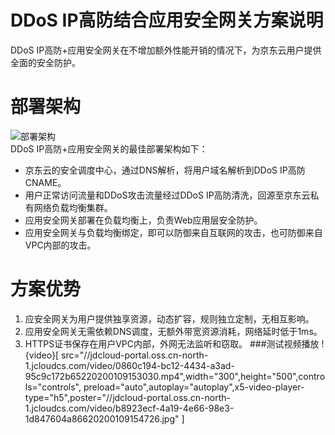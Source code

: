 # DDoS IP高防结合应用安全网关方案说明

DDoS IP高防+应用安全网关在不增加额外性能开销的情况下，为京东云用户提供全面的安全防护。

# 部署架构
![部署架构](https://github.com/jdcloudcom/cn/blob/edit/image/Advanced%20Anti-DDoS/Best-Practice03.png)<Br/>
DDoS IP高防+应用安全网关的最佳部署架构如下：
- 京东云的安全调度中心，通过DNS解析，将用户域名解析到DDoS IP高防CNAME。
- 用户正常访问流量和DDoS攻击流量经过DDoS IP高防清洗，回源至京东云私有网络负载均衡集群。
- 应用安全网关部署在负载均衡上，负责Web应用层安全防护。
- 应用安全网关与负载均衡绑定，即可以防御来自互联网的攻击，也可防御来自VPC内部的攻击。

# 方案优势
1. 应安全网关为用户提供独享资源，动态扩容，规则独立定制，无相互影响。
2. 应用安全网关无需依赖DNS调度，无额外带宽资源消耗，网络延时低于1ms。
3. HTTPS证书保存在用户VPC内部，外网无法监听和窃取。
###测试视频播放
!{video}[ src="//jdcloud-portal.oss.cn-north-1.jcloudcs.com/video/0860c194-bc12-4434-a3ad-95c9c172b65220200109153030.mp4",width="300",height="500",controls="controls", preload="auto",autoplay="autoplay",x5-video-player-type="h5",poster="//jdcloud-portal.oss.cn-north-1.jcloudcs.com/video/b8923ecf-4a19-4e66-98e3-1d847604a86620200109154726.jpg" ]
